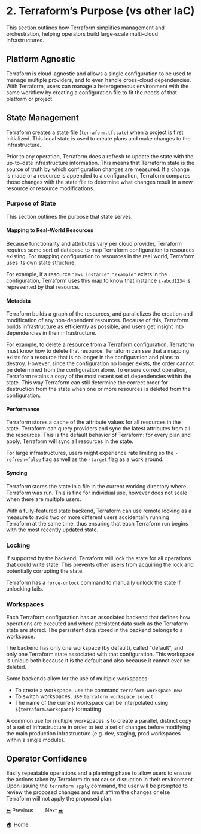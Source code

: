 # 2. Terraform’s Purpose (vs other IaC)

This section outlines how Terraform simplifies management and orchestration, helping operators build large-scale multi-cloud infrastructures.

## Platform Agnostic

Terraform is cloud-agnostic and allows a single configuration to be used to manage multiple providers, and to even handle cross-cloud dependencies. With Terraform, users can manage a heterogeneous environment with the same workflow by creating a configuration file to fit the needs of that platform or project. 

## State Management

Terraform creates a state file (`terraform.tfstate`) when a project is first initialized. This local state is used to create plans and make changes to the infrastructure. 

Prior to any operation, Terraform does a refresh to update the state with the up-to-date infrastructure information. This means that Terraform state is the source of truth by which configuration changes are measured. If a change is made or a resource is appended to a configuration, Terraform compares those changes with the state file to determine what changes result in a new resource or resource modifications.

### Purpose of State

This section outlines the purpose that state serves. 

#### Mapping to Real-World Resources

Because functionality and attributes vary per cloud provider, Terraform requires some sort of database to map Terraform configuration to resources existing. For mapping configuration to resources in the real world, Terraform uses its own state structure. 

For example, if a resource `"aws_instance" "example"` exists in the configuration, Terraform uses this map to know that instance `i-abcd1234` is represented by that resource. 

#### Metadata

Terraform builds a graph of the resources, and parallelizes the creation and modification of any non-dependent resources. Because of this, Terraform builds infrastructure as efficiently as possible, and users get insight into dependencies in their infrastructure.

For example, to delete a resource from a Terraform configuration, Terraform must know how to delete that resource. Terraform can see that a mapping exists for a resource that is no longer in the configuration and plans to destroy. However, since the configuration no longer exists, the order cannot be determined from the configuration alone. To ensure correct operation, Terraform retains a copy of the most recent set of dependencies within the state. This way Terraform can still determine the correct order for destruction from the state when one or more resources is deleted from the configuration.

#### Performance

Terraform stores a cache of the attribute values for all resources in the state. Terraform can query providers and sync the latest attributes from all the resources. This is the default behavior of Terraform: for every plan and apply, Terraform will sync all resources in the state.

For large infrastructures, users might experience rate limiting so the `-refresh=false` flag as well as the `-target` flag as a work around. 

#### Syncing

Terraform stores the state in a file in the current working directory where Terraform was run. This is fine for individual use, however does not scale when there are multiple users. 

With a fully-featured state backend, Terraform can use remote locking as a measure to avoid two or more different users accidentally running Terraform at the same time, thus ensuring that each Terraform run begins with the most recently updated state.

### Locking

If supported by the backend, Terraform will lock the state for all operations that could write state. This prevents other users from acquiring the lock and potentially corrupting the state.

Terraform has a `force-unlock` command to manually unlock the state if unlocking fails.

### Workspaces

Each Terraform configuration has an associated backend that defines how operations are executed and where persistent data such as the Terraform state are stored. The persistent data stored in the backend belongs to a workspace. 

The backend has only one workspace (by default), called "default", and only one Terraform state associated with that configuration. This workspace is unique both because it is the default and also because it cannot ever be deleted. 

Some backends allow for the use of multiple workspaces:

*   To create a workspace, use the command `terraform workspace new`
*   To switch workspaces, use `terraform workspace select`
*   The name of the current workspace can be interpolated using `${terraform.workspace}` formatting

A common use for multiple workspaces is to create a parallel, distinct copy of a set of infrastructure in order to test a set of changes before modifying the main production infrastructure (e.g. dev, staging, prod workspaces within a single module). 

## Operator Confidence

Easily repeatable operations and a planning phase to allow users to ensure the actions taken by Terraform do not cause disruption in their environment. Upon issuing the `terraform apply` command, the user will be prompted to review the proposed changes and must affirm the changes or else Terraform will not apply the proposed plan. 


[⬅️](/objectives/01-iac-concepts.md) Previous &nbsp;&nbsp;&nbsp;&nbsp;&nbsp;&nbsp; Next [➡️](/objectives/03-terraform-basics.md)

[🏠](/README.md) Home